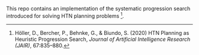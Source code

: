 This repo contains an implementation of the systematic progression search introduced for solving HTN planning problems [^1].


[^1]: Höller, D., Bercher, P., Behnke, G., & Biundo, S. (2020) HTN Planning as Heuristic Progression Search, _Journal of Artificial Intelligence Research (JAIR)_, 67:835–880.
